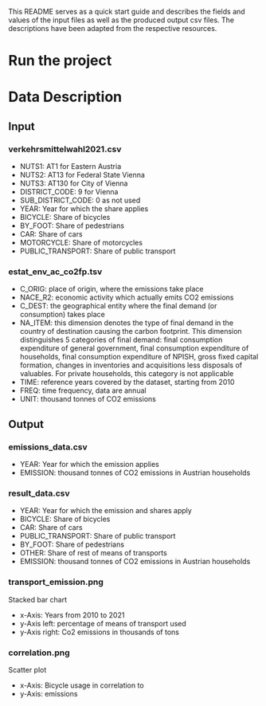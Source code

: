 This README serves as a quick start guide and describes the fields and values of the input files as well as the produced output csv files. The descriptions have been adapted from the respective resources.

# Run the project


# Data Description
## Input

### verkehrsmittelwahl2021.csv

- NUTS1: AT1 for Eastern Austria  
- NUTS2: AT13 for Federal State Vienna
- NUTS3: AT130 for City of Vienna
- DISTRICT_CODE: 9 for Vienna
- SUB_DISTRICT_CODE: 0 as not used
- YEAR: Year for which the share applies
- BICYCLE: Share of bicycles
- BY_FOOT: Share of pedestrians
- CAR: Share of cars
- MOTORCYCLE: Share of motorcycles
- PUBLIC_TRANSPORT: Share of public transport

### estat_env_ac_co2fp.tsv

- C_ORIG: place of origin, where the emissions take place
- NACE_R2: economic activity which actually emits CO2 emissions
- C_DEST: the geographical entity where the final demand (or consumption) takes place
- NA_ITEM: this dimension denotes the type of final demand in the country of destination causing the carbon footprint. This dimension distinguishes 5 categories of final demand: final consumption expenditure of general government, final consumption expenditure of households, final consumption expenditure of NPISH, gross fixed capital formation, changes in inventories and acquisitions less disposals of valuables. For private households, this category is not applicable
- TIME: reference years covered by the dataset, starting from 2010
- FREQ: time frequency, data are annual
- UNIT: thousand tonnes of CO2 emissions


## Output

### emissions_data.csv
- YEAR: Year for which the emission applies
- EMISSION: thousand tonnes of CO2 emissions in Austrian households

### result_data.csv
- YEAR: Year for which the emission and shares apply
- BICYCLE: Share of bicycles
- CAR: Share of cars
- PUBLIC_TRANSPORT: Share of public transport 
- BY_FOOT: Share of pedestrians
- OTHER: Share of rest of means of transports
- EMISSION: thousand tonnes of CO2 emissions in Austrian households

### transport_emission.png
Stacked bar chart
- x-Axis: Years from 2010 to 2021
- y-Axis left: percentage of means of transport used
- y-Axis right: Co2 emissions in thousands of tons

### correlation.png
Scatter plot
- x-Axis: Bicycle usage
  in correlation to
- y-Axis: emissions
